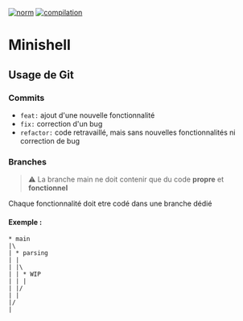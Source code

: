 [![norm](https://github.com/theovgl/minishell/actions/workflows/norm.yml/badge.svg)](https://github.com/theovgl/minishell/actions/workflows/norm.yml) [![compilation](https://github.com/theovgl/minishell/actions/workflows/compilation.yml/badge.svg)](https://github.com/theovgl/minishell/actions/workflows/compilation.yml)
# Minishell
## Usage de Git
### Commits
  - `feat:` ajout d'une nouvelle fonctionnalité
  - `fix:` correction d'un bug
  - `refactor:` code retravaillé, mais sans nouvelles fonctionnalités ni correction de bug
### Branches
> ⚠️ La branche main ne doit contenir que du code **propre** et **fonctionnel**

Chaque fonctionnalité doit etre codé dans une branche dédié
#### Exemple :
```
* main
|\
| * parsing
| |
| |\
| | * WIP
| | |
| |/
| |
|/
|
```
